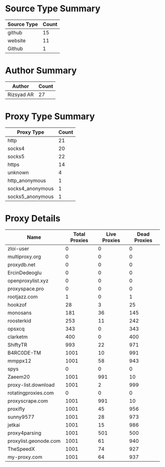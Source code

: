 # Source Type Summary

| Source Type | Count |
|-------------|-------|
| github | 15 |
| website | 11 |
| Github | 1 |


# Author Summary

| Author | Count |
|--------|-------|
| Rizsyad AR | 27 |


# Proxy Type Summary

| Proxy Type | Count |
|------------|-------|
| http | 21 |
| socks4 | 20 |
| socks5 | 22 |
| https | 14 |
| unknown | 4 |
| http_anonymous | 1 |
| socks4_anonymous | 1 |
| socks5_anonymous | 1 |


# Proxy Details

| Name | Total Proxies | Live Proxies | Dead Proxies |
|------|---------------|--------------|---------------|
| zloi-user | 0 | 0 | 0 |
| multiproxy.org | 0 | 0 | 0 |
| proxydb.net | 0 | 0 | 0 |
| ErcinDedeoglu | 0 | 0 | 0 |
| openproxylist.xyz | 0 | 0 | 0 |
| proxyspace.pro | 0 | 0 | 0 |
| rootjazz.com | 1 | 0 | 1 |
| hookzof | 28 | 3 | 25 |
| monosans | 181 | 36 | 145 |
| roosterkid | 253 | 11 | 242 |
| opsxcq | 343 | 0 | 343 |
| clarketm | 400 | 0 | 400 |
| ShiftyTR | 993 | 22 | 971 |
| B4RC0DE-TM | 1001 | 10 | 991 |
| mmppx12 | 1001 | 58 | 943 |
| spys | 0 | 0 | 0 |
| Zaeem20 | 1001 | 991 | 10 |
| proxy-list.download | 1001 | 2 | 999 |
| rotatingproxies.com | 0 | 0 | 0 |
| proxyscrape.com | 1001 | 991 | 10 |
| proxifly | 1001 | 45 | 956 |
| sunny9577 | 1001 | 28 | 973 |
| jetkai | 1001 | 15 | 986 |
| proxy4parsing | 1001 | 501 | 500 |
| proxylist.geonode.com | 1001 | 61 | 940 |
| TheSpeedX | 1001 | 74 | 927 |
| my-proxy.com | 1001 | 64 | 937 |
